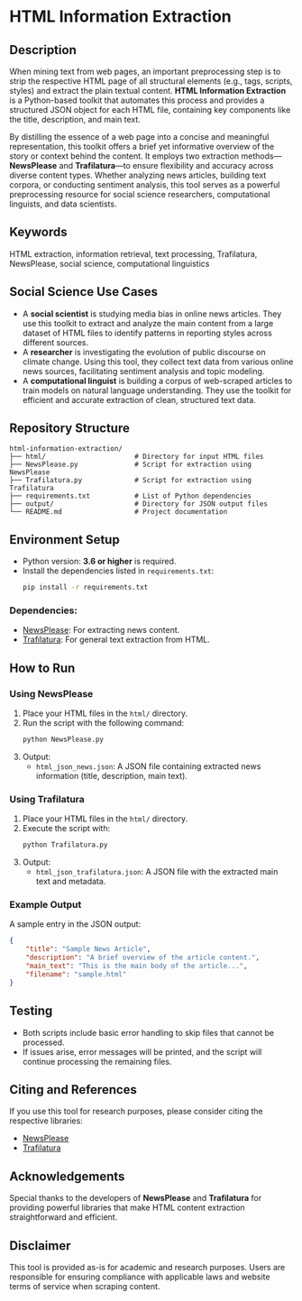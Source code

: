 
# HTML Information Extraction

## Description
When mining text from web pages, an important preprocessing step is to strip the respective HTML page of all structural elements (e.g., tags, scripts, styles) and extract the plain textual content. **HTML Information Extraction** is a Python-based toolkit that automates this process and provides a structured JSON object for each HTML file, containing key components like the title, description, and main text.

By distilling the essence of a web page into a concise and meaningful representation, this toolkit offers a brief yet informative overview of the story or context behind the content. It employs two extraction methods—**NewsPlease** and **Trafilatura**—to ensure flexibility and accuracy across diverse content types. Whether analyzing news articles, building text corpora, or conducting sentiment analysis, this tool serves as a powerful preprocessing resource for social science researchers, computational linguists, and data scientists.

## Keywords
HTML extraction, information retrieval, text processing, Trafilatura, NewsPlease, social science, computational linguistics

## Social Science Use Cases
- A **social scientist** is studying media bias in online news articles. They use this toolkit to extract and analyze the main content from a large dataset of HTML files to identify patterns in reporting styles across different sources.
- A **researcher** is investigating the evolution of public discourse on climate change. Using this tool, they collect text data from various online news sources, facilitating sentiment analysis and topic modeling.
- A **computational linguist** is building a corpus of web-scraped articles to train models on natural language understanding. They use the toolkit for efficient and accurate extraction of clean, structured text data.

## Repository Structure
```
html-information-extraction/
├── html/                      # Directory for input HTML files
├── NewsPlease.py              # Script for extraction using NewsPlease
├── Trafilatura.py             # Script for extraction using Trafilatura
├── requirements.txt           # List of Python dependencies
├── output/                    # Directory for JSON output files
└── README.md                  # Project documentation
```

## Environment Setup
- Python version: **3.6 or higher** is required.
- Install the dependencies listed in `requirements.txt`:
  ```bash
  pip install -r requirements.txt
  ```

### Dependencies:
- [NewsPlease](https://github.com/fhamborg/news-please): For extracting news content.
- [Trafilatura](https://github.com/adbar/trafilatura): For general text extraction from HTML.

## How to Run

### Using NewsPlease
1. Place your HTML files in the `html/` directory.
2. Run the script with the following command:
   ```bash
   python NewsPlease.py
   ```
3. Output:
   - `html_json_news.json`: A JSON file containing extracted news information (title, description, main text).

### Using Trafilatura
1. Place your HTML files in the `html/` directory.
2. Execute the script with:
   ```bash
   python Trafilatura.py
   ```
3. Output:
   - `html_json_trafilatura.json`: A JSON file with the extracted main text and metadata.

### Example Output
A sample entry in the JSON output:
```json
{
    "title": "Sample News Article",
    "description": "A brief overview of the article content.",
    "main_text": "This is the main body of the article...",
    "filename": "sample.html"
}
```

## Testing
- Both scripts include basic error handling to skip files that cannot be processed.
- If issues arise, error messages will be printed, and the script will continue processing the remaining files.

## Citing and References
If you use this tool for research purposes, please consider citing the respective libraries:
- [NewsPlease](https://github.com/fhamborg/news-please)
- [Trafilatura](https://github.com/adbar/trafilatura)

## Acknowledgements
Special thanks to the developers of **NewsPlease** and **Trafilatura** for providing powerful libraries that make HTML content extraction straightforward and efficient.

## Disclaimer
This tool is provided as-is for academic and research purposes. Users are responsible for ensuring compliance with applicable laws and website terms of service when scraping content.


